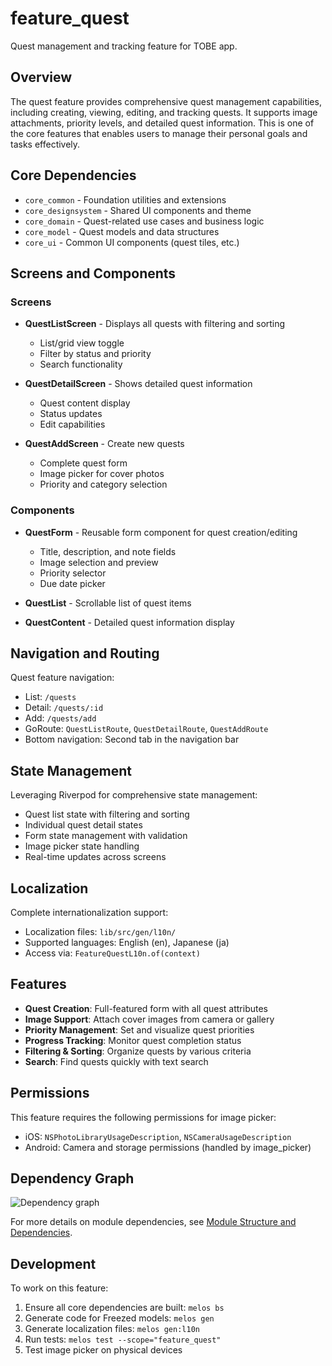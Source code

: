 # feature_quest

Quest management and tracking feature for TOBE app.

## Overview

The quest feature provides comprehensive quest management capabilities, including creating, viewing, editing, and tracking quests. It supports image attachments, priority levels, and detailed quest information. This is one of the core features that enables users to manage their personal goals and tasks effectively.

## Core Dependencies

- `core_common` - Foundation utilities and extensions
- `core_designsystem` - Shared UI components and theme
- `core_domain` - Quest-related use cases and business logic
- `core_model` - Quest models and data structures
- `core_ui` - Common UI components (quest tiles, etc.)

## Screens and Components

### Screens
- **QuestListScreen** - Displays all quests with filtering and sorting
  - List/grid view toggle
  - Filter by status and priority
  - Search functionality
  
- **QuestDetailScreen** - Shows detailed quest information
  - Quest content display
  - Status updates
  - Edit capabilities
  
- **QuestAddScreen** - Create new quests
  - Complete quest form
  - Image picker for cover photos
  - Priority and category selection

### Components
- **QuestForm** - Reusable form component for quest creation/editing
  - Title, description, and note fields
  - Image selection and preview
  - Priority selector
  - Due date picker
  
- **QuestList** - Scrollable list of quest items
- **QuestContent** - Detailed quest information display

## Navigation and Routing

Quest feature navigation:
- List: `/quests`
- Detail: `/quests/:id`
- Add: `/quests/add`
- GoRoute: `QuestListRoute`, `QuestDetailRoute`, `QuestAddRoute`
- Bottom navigation: Second tab in the navigation bar

## State Management

Leveraging Riverpod for comprehensive state management:
- Quest list state with filtering and sorting
- Individual quest detail states
- Form state management with validation
- Image picker state handling
- Real-time updates across screens

## Localization

Complete internationalization support:
- Localization files: `lib/src/gen/l10n/`
- Supported languages: English (en), Japanese (ja)
- Access via: `FeatureQuestL10n.of(context)`

## Features

- **Quest Creation**: Full-featured form with all quest attributes
- **Image Support**: Attach cover images from camera or gallery
- **Priority Management**: Set and visualize quest priorities
- **Progress Tracking**: Monitor quest completion status
- **Filtering & Sorting**: Organize quests by various criteria
- **Search**: Find quests quickly with text search

## Permissions

This feature requires the following permissions for image picker:
- iOS: `NSPhotoLibraryUsageDescription`, `NSCameraUsageDescription`
- Android: Camera and storage permissions (handled by image_picker)

## Dependency Graph

![Dependency graph](../../docs/images/graphs/dep_graph_feature_quest.svg)

For more details on module dependencies, see [Module Structure and Dependencies](../../docs/modules.md).

## Development

To work on this feature:
1. Ensure all core dependencies are built: `melos bs`
2. Generate code for Freezed models: `melos gen`
3. Generate localization files: `melos gen:l10n`
4. Run tests: `melos test --scope="feature_quest"`
5. Test image picker on physical devices